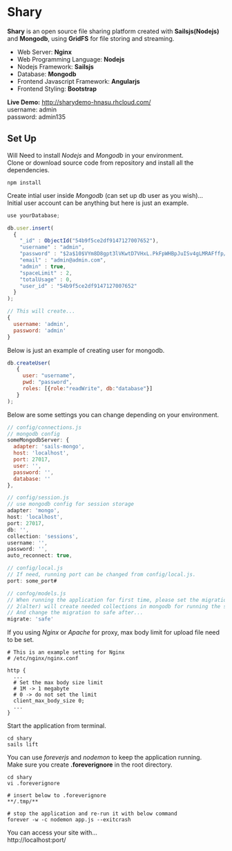 # Shary

__Shary__ is an open source file sharing platform created with __Sailsjs(Nodejs)__ and __Mongodb__, using __GridFS__ for file storing and streaming.

* Web Server: __Nginx__
* Web Programming Language: __Nodejs__
* Nodejs Framework: __Sailsjs__
* Database: __Mongodb__
* Frontend Javascript Framework: __Angularjs__
* Frontend Styling: __Bootstrap__

__Live Demo:__ http://sharydemo-hnasu.rhcloud.com/<br>
username: admin<br>
password: admin135

## Set Up

Will Need to install _Nodejs_ and _Mongodb_ in your environment.<br>
Clone or download source code from repository and install all the dependencies.
```
npm install
```
Create intial user inside _Mongodb_ (can set up db user as you wish)...<br>
Initial user account can be anything but here is just an example.
```javascript
use yourDatabase;

db.user.insert(
  { 
    "_id" : ObjectId("54b9f5ce2df9147127007652"), 
    "username" : "admin", 
    "password" : "$2a$10$VYm8D8gpt3lVKwtD7VHxL.PkFpWHBpJuISv4gLMRAFffp/mZ1YmlW", 
    "email" : "admin@admin.com", 
    "admin" : true, 
    "spaceLimit" : 2, 
    "totalUsage" : 0, 
    "user_id" : "54b9f5ce2df9147127007652" 
  }
);

// This will create...
{
  username: 'admin',
  password: 'admin'
}
```
Below is just an example of creating user for mongodb.
```javascript
db.createUser(
   {
     user: "username",
     pwd: "password",
     roles: [{role:"readWrite", db:"database"}]
   }
);
```
Below are some settings you can change depending on your environment.
```javascript
// config/connections.js
// mongodb config
someMongodbServer: {
  adapter: 'sails-mongo',
  host: 'localhost',
  port: 27017,
  user: '',
  password: '',
  database: ''
},

// config/session.js
// use mongodb config for session storage
adapter: 'mongo',
host: 'localhost',
port: 27017,
db: '',
collection: 'sessions',
username: '',
password: '',
auto_reconnect: true,

// config/local.js
// If need, running port can be changed from config/local.js.
port: some_port#

// confog/models.js
// When running the application for first time, please set the migration mode to 2 (alter).
// 2(alter) will create needed collections in mongodb for running the sails application.
// And change the migration to safe after...
migrate: 'safe'
```

If you using _Nginx_ or _Apache_ for proxy, max body limit for upload file need to be set.
```
# This is an example setting for Nginx
# /etc/nginx/nginx.conf

http {
  ...
  # Set the max body size limit
  # 1M -> 1 megabyte
  # 0 -> do not set the limit
  client_max_body_size 0;
  ...
}
```
Start the application from terminal.
```
cd shary
sails lift
```
You can use _foreverjs_ and _nodemon_ to keep the application running.<br>
Make sure you create __.foreverignore__ in the root directory.
```
cd shary
vi .foreverignore

# insert below to .foreverignore
**/.tmp/**

# stop the application and re-run it with below command
forever -w -c nodemon app.js --exitcrash
```

You can access your site with...<br>
http://localhost:port/
